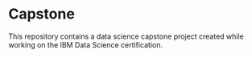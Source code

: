 # Capstone
This repository contains a data science capstone project created while working on the IBM Data Science certification.

